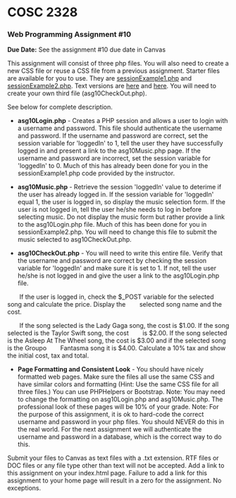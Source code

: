 # **COSC 2328**
### **Web Programming Assignment #10**
**Due Date:** See the assignment #10 due date in Canvas

This assignment will consist of three php files. You will also need to create a new CSS file or reuse a CSS file from a previous assignment. Starter files are available for you to use. They are [sessionExample1.php](http://www.jbryan2.create.stedwards.edu/cosc2328/sessionExample1.php) and [sessionExample2.php](http://www.jbryan2.create.stedwards.edu/cosc2328/sessionExample2.php). Text versions are [here](http://www.jbryan2.create.stedwards.edu/cosc2328/sessionExample1.txt) and [here](http://www.jbryan2.create.stedwards.edu/cosc2328/sessionExample2.txt). You will need to create your own third file (asg10CheckOut.php).

See below for complete description.

* **asg10Login.php** - Creates a PHP session and allows a user to login with a username and password. This file should authenticate the username and password. If the username and password are correct, set the session variable for 'loggedIn' to 1, tell the user they have successfully logged in and present a link to the asg10Music.php page. If the username and password are incorrect, set the session variable for 'loggedIn' to 0. Much of this has already been done for you in the sessionExample1.php code provided by the instructor.

* **asg10Music.php** - Retrieve the session 'loggedIn' value to deterime if the user has already logged in. If the session variable for 'loggedIn' equal 1, the user is logged in, so display the music selection form. If the user is not logged in, tell the user he/she needs to log in before selecting music. Do not display the music form but rather provide a link to the asg10Login.php file. Much of this has been done for you in sessionExample2.php. You will need to change this file to submit the music selected to asg10CheckOut.php.

* **asg10CheckOut.php** - You will need to write this entire file. Verify that the username and password are correct by checking the session variable for 'loggedIn' and make sure it is set to 1. If not, tell the user he/she is not logged in and give the user a link to the asg10Login.php file.

&nbsp;&nbsp;&nbsp;&nbsp;&nbsp;&nbsp;&nbsp;If the user is logged in, check the $_POST variable for the selected song and calculate the price. Display the &nbsp;&nbsp;&nbsp;&nbsp;&nbsp;&nbsp;&nbsp;selected song name and the cost.

&nbsp;&nbsp;&nbsp;&nbsp;&nbsp;&nbsp;&nbsp;If the song selected is the Lady Gaga song, the cost is $1.00. If the song selected is the Taylor Swift song, the cost &nbsp;&nbsp;&nbsp;&nbsp;&nbsp;&nbsp;&nbsp;is $2.00. If the song selected is the Asleep At The Wheel song, the cost is $3.00 and if the selected song is the Groupo &nbsp;&nbsp;&nbsp;&nbsp;&nbsp;&nbsp;&nbsp;Fantasma song it is $4.00. Calculate a 10% tax and show the initial cost, tax and total.

* **Page Formatting and Consistent Look** - You should have nicely formatted web pages. Make sure the files all use the same CSS and have similar colors and formatting (Hint: Use the same CSS file for all three files.) You can use PHPHelpers or Bootstrap. Note: You may need to change the formatting on asg10Login.php and asg10Music.php. The professional look of these pages will be 10% of your grade.
Note: For the purpose of this assignment, it is ok to hard-code the correct username and password in your php files. You should NEVER do this in the real world. For the next assignment we will authenticate the username and password in a database, which is the correct way to do this.

Submit your files to Canvas as text files with a .txt extension. RTF files or DOC files or any file type other than text will not be accepted. Add a link to this assignment on your index.html page. Failure to add a link for this assignment to your home page will result in a zero for the assignment. No exceptions.
